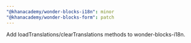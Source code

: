```yaml
---
"@khanacademy/wonder-blocks-i18n": minor
"@khanacademy/wonder-blocks-form": patch
---
```


Add loadTranslations/clearTranslations methods to wonder-blocks-i18n.
